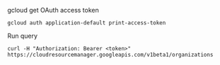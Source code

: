 gcloud get OAuth access token
```
gcloud auth application-default print-access-token
```

Run query
```
curl -H "Authorization: Bearer <token>" https://cloudresourcemanager.googleapis.com/v1beta1/organizations
```
